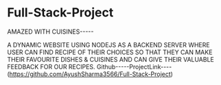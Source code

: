 # Full-Stack-Project
AMAZED WITH CUISINES-----

A DYNAMIC WEBSITE USING NODEJS AS A BACKEND SERVER WHERE USER CAN FIND RECIPE OF THEIR CHOICES SO THAT THEY CAN MAKE THEIR FAVOURITE DISHES & CUISINES AND CAN GIVE THEIR VALUABLE FEEDBACK FOR OUR RECIPES.
Github-----ProjectLink----(https://github.com/AyushSharma3566/Full-Stack-Project)
